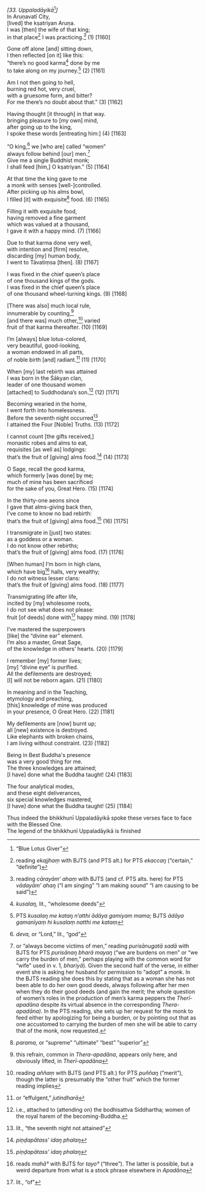 *\[33. Uppaladāyikā*[^1]*\]*  
In Aruṇavatī City,  
\[lived\] the kṣatriyan Aruṇa.  
I was \[then\] the wife of that king;  
in that place[^2] I was practicing.[^3] (1) \[1160\]

Gone off alone \[and\] sitting down,  
I then reflected \[on it\] like this:  
“there’s no good karma[^4] done by me  
to take along on my journey.[^5] (2) \[1161\]

Am I not then going to hell,  
burning red hot, very cruel,  
with a gruesome form, and bitter?  
For me there’s no doubt about that.” (3) \[1162\]

Having thought \[it through\] in that way.  
bringing pleasure to \[my own\] mind,  
after going up to the king,  
I spoke these words \[entreating him:\] (4) \[1163\]

“O king,[^6] we \[who are\] called “women”  
always follow behind \[our\] men.[^7]  
Give me a single Buddhist monk;  
I shall feed \[him,\] O kṣatriyan.” (5) \[1164\]

At that time the king gave to me  
a monk with senses \[well-\]controlled.  
After picking up his alms bowl,  
I filled \[it\] with exquisite[^8] food. (6) \[1165\]

Filling it with exquisite food,  
having removed a fine garment  
which was valued at a thousand,  
I gave it with a happy mind. (7) \[1166\]

Due to that karma done very well,  
with intention and \[firm\] resolve,  
discarding \[my\] human body,  
I went to Tāvatiṃsa \[then\]. (8) \[1167\]

I was fixed in the chief queen’s place  
of one thousand kings of the gods.  
I was fixed in the chief queen’s place  
of one thousand wheel-turning kings. (9) \[1168\]

\[There was also\] much local rule,  
innumerable by counting,[^9]  
\[and there was\] much other,[^10] varied  
fruit of that karma thereafter. (10) \[1169\]

I’m \[always\] blue lotus-colored,  
very beautiful, good-looking,  
a woman endowed in all parts,  
of noble birth \[and\] radiant.[^11] (11) \[1170\]

When \[my\] last rebirth was attained  
I was born in the Śākyan clan,  
leader of one thousand women  
\[attached\] to Suddhodana’s son.[^12] (12) \[1171\]

Becoming wearied in the home,  
I went forth into homelessness.  
Before the seventh night occurred[^13]  
I attained the Four \[Noble\] Truths. (13) \[1172\]

I cannot count \[the gifts received,\]  
monastic robes and alms to eat,  
requisites \[as well as\] lodgings:  
that’s the fruit of \[giving\] alms food.[^14] (14) \[1173\]

O Sage, recall the good karma,  
which formerly \[was done\] by me;  
much of mine has been sacrificed  
for the sake of you, Great Hero. (15) \[1174\]

In the thirty-one aeons since  
I gave that alms-giving back then,  
I’ve come to know no bad rebirth:  
that’s the fruit of \[giving\] alms food.[^15] (16) \[1175\]

I transmigrate in \[just\] two states:  
as a goddess or a woman.  
I do not know other rebirths;  
that’s the fruit of \[giving\] alms food. (17) \[1176\]

\[When human\] I‘m born in high clans,  
which have big[^16] halls, very wealthy;  
I do not witness lesser clans:  
that’s the fruit of \[giving\] alms food. (18) \[1177\]

Transmigrating life after life,  
incited by \[my\] wholesome roots,  
I do not see what does not please:  
fruit \[of deeds\] done with[^17] happy mind. (19) \[1178\]

I’ve mastered the superpowers  
\[like\] the “divine ear” element.  
I’m also a master, Great Sage,  
of the knowledge in others’ hearts. (20) \[1179\]

I remember \[my\] former lives;  
\[my\] “divine eye” is purified.  
All the defilements are destroyed;  
\[I\] will not be reborn again. (21) \[1180\]

In meaning and in the Teaching,  
etymology and preaching,  
\[this\] knowledge of mine was produced  
in your presence, O Great Hero. (22) \[1181\]

My defilements are \[now\] burnt up;  
all \[new\] existence is destroyed.  
Like elephants with broken chains,  
I am living without constraint. (23) \[1182\]

Being in Best Buddha's presence  
was a very good thing for me.  
The three knowledges are attained;  
\[I have\] done what the Buddha taught! (24) \[1183\]

The four analytical modes,  
and these eight deliverances,  
six special knowledges mastered,  
\[I have\] done what the Buddha taught! (25) \[1184\]

Thus indeed the bhikkhunī Uppaladāyikā spoke these verses face to face
with the Blessed One.  
The legend of the bhikkhunī Uppaladāyikā is finished  
[^1]: “Blue Lotus Giver”  
[^2]: reading *ekajjhaṃ* with BJTS (and PTS alt.) for PTS *ekaccaŋ*
    (“certain,” “definite”)  
[^3]: reading *cārayām’ ahaṃ* with BJTS (and cf. PTS alts. here) for PTS
    *vādayām’ ahaŋ* (“I am singing” “I am making sound” “I am causing to
    be said”)  
[^4]: *kusalaŋ,* lit., “wholesome deeds”  
[^5]: PTS *kusalaŋ me kataŋ n’atthi ādāya gamiyam mama;* BJTS *ādāya
    gamanīyaṃ hi kusalaṃ natthi me kataṃ*  
[^6]: *deva,* or “Lord,” lit., “god”  
[^7]: or “always become victims of men,” reading *purisānugatā sadā*
    with BJTS for PTS *purisānaŋ bharā mayaŋ* (“we are burdens on men”
    or “we carry the burden of men,” perhaps playing with the common
    word for “wife” used in v. 1, *bhariyā*)*.* Given the second half of
    the verse, in either event she is asking her husband for permission
    to “adopt” a monk. In the BJTS reading she does this by stating that
    as a woman she has not been able to do her own good deeds, always
    following after her men when they do their good deeds (and gain the
    merit; the whole question of women’s roles in the production of
    men’s karma peppers the *Therī-apadāna* despite its virtual absence
    in the corresponding *Thera-apadāna).* In the PTS reading, she sets
    up her request for the monk to feed either by apologizing for being
    a burden, or by pointing out that as one accustomed to carrying the
    burden of men she will be able to carry that of the monk, now
    requested.  
[^8]: *parama,* or “supreme” “ultimate” “best” “superior”  
[^9]: this refrain, common in *Thera-apadāna*, appears only here, and
    obviously lifted, in *Therī-apadāna*  
[^10]: reading *aññaṃ* with BJTS (and PTS alt.) for PTS *puññaŋ*
    (“merit”), though the latter is presumably the “other fruit” which
    the former reading implies  
[^11]: or “effulgent,” *jutindharā*  
[^12]: i.e., attached to (attending on) the bodhisattva Siddhartha;
    women of the royal harem of the becoming-Buddha.  
[^13]: lit., “the seventh night not attained”  
[^14]: *piṇḍapātass’ idaŋ phalaŋ*  
[^15]: *piṇḍapātass’ idaŋ phalaŋ*  
[^16]: reads *mahā°* with BJTS for *tayo°* (“three”). The latter is
    possible, but a weird departure from what is a stock phrase
    elsewhere in *Apadāna*  
[^17]: lit., “of”
